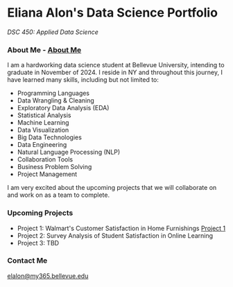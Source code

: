 # **Eliana Alon's Data Science Portfolio**
*DSC 450: Applied Data Science*

### About Me - [About Me](about.md) 
I am a hardworking data science student at Bellevue University, intending to graduate in November of 2024. I reside in NY and throughout this journey, I have learned many skills, including but not limited to:
- Programming Languages
- Data Wrangling & Cleaning
- Exploratory Data Analysis (EDA)
- Statistical Analysis
- Machine Learning
- Data Visualization
- Big Data Technologies
- Data Engineering
- Natural Language Processing (NLP)
- Collaboration Tools
- Business Problem Solving
- Project Management

I am very excited about the upcoming projects that we will collaborate on and work on as a team to complete.

### Upcoming Projects
+ Project 1: Walmart's Customer Satisfaction in Home Furnishings [Project 1](project1.md)
+ Project 2: Survey Analysis of Student Satisfaction in Online Learning
+ Project 3: TBD

### Contact Me
elalon@my365.bellevue.edu
